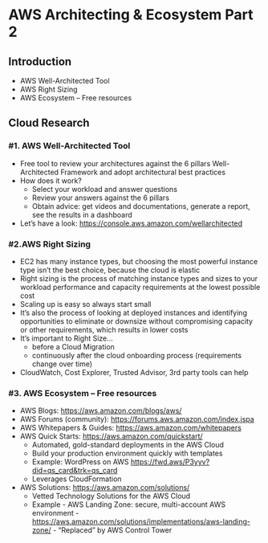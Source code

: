 #  AWS Architecting & Ecosystem Part 2


## Introduction


- AWS Well-Architected Tool
- AWS Right Sizing
- AWS Ecosystem – Free resources


## Cloud Research


### #1. AWS Well-Architected Tool


- Free tool to review your architectures against the 6 pillars Well-Architected
Framework and adopt architectural best practices
- How does it work?
    - Select your workload and answer questions
    - Review your answers against the 6 pillars
    - Obtain advice: get videos and documentations, generate a report, see the results in a dashboard
- Let’s have a look: https://console.aws.amazon.com/wellarchitected


### #2.AWS Right Sizing


- EC2 has many instance types, but choosing the most powerful instance type isn’t the best choice, because the cloud is elastic
- Right sizing is the process of matching instance types and sizes to your workload performance and capacity requirements at the lowest possible cost
- Scaling up is easy so always start small
- It’s also the process of looking at deployed instances and identifying opportunities to eliminate or downsize without compromising capacity or other requirements, which results in lower costs
- It’s important to Right Size…
    - before a Cloud Migration
    - continuously after the cloud onboarding process (requirements change over time)
- CloudWatch, Cost Explorer, Trusted Advisor, 3rd party tools can help

### #3. AWS Ecosystem – Free resources


- AWS Blogs: https://aws.amazon.com/blogs/aws/
- AWS Forums (community): https://forums.aws.amazon.com/index.jspa
- AWS Whitepapers & Guides: https://aws.amazon.com/whitepapers
- AWS Quick Starts: https://aws.amazon.com/quickstart/
    - Automated, gold-standard deployments in the AWS Cloud
    - Build your production environment quickly with templates
    - Example: WordPress on AWS https://fwd.aws/P3yyv?did=qs_card&trk=qs_card
    - Leverages CloudFormation
- AWS Solutions: https://aws.amazon.com/solutions/
    - Vetted Technology Solutions for the AWS Cloud
    - Example - AWS Landing Zone: secure, multi-account AWS environment
          - https://aws.amazon.com/solutions/implementations/aws-landing-zone/
          - “Replaced” by AWS Control Tower

